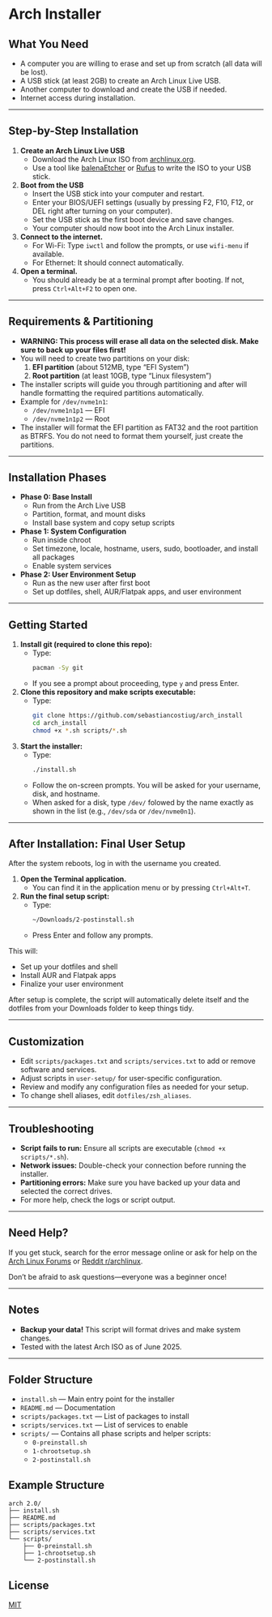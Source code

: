 # Arch Installer

## What You Need

- A computer you are willing to erase and set up from scratch (all data will be lost).
- A USB stick (at least 2GB) to create an Arch Linux Live USB.
- Another computer to download and create the USB if needed.
- Internet access during installation.

---

## Step-by-Step Installation

1. **Create an Arch Linux Live USB**
   - Download the Arch Linux ISO from [archlinux.org](https://archlinux.org/download/).
   - Use a tool like [balenaEtcher](https://www.balena.io/etcher/) or [Rufus](https://rufus.ie/) to write the ISO to your USB stick.
2. **Boot from the USB**
   - Insert the USB stick into your computer and restart.
   - Enter your BIOS/UEFI settings (usually by pressing F2, F10, F12, or DEL right after turning on your computer).
   - Set the USB stick as the first boot device and save changes.
   - Your computer should now boot into the Arch Linux installer.
3. **Connect to the internet.**
   - For Wi-Fi: Type `iwctl` and follow the prompts, or use `wifi-menu` if available.
   - For Ethernet: It should connect automatically.
4. **Open a terminal.**
   - You should already be at a terminal prompt after booting. If not, press `Ctrl+Alt+F2` to open one.

---

## Requirements & Partitioning

- **WARNING: This process will erase all data on the selected disk. Make sure to back up your files first!**
- You will need to create two partitions on your disk:
  1. **EFI partition** (about 512MB, type “EFI System”)
  2. **Root partition** (at least 10GB, type “Linux filesystem”)
- The installer scripts will guide you through partitioning and after will handle formatting the required partitions automatically.
- Example for `/dev/nvme1n1`:
  - `/dev/nvme1n1p1` — EFI
  - `/dev/nvme1n1p2` — Root
- The installer will format the EFI partition as FAT32 and the root partition as BTRFS. You do not need to format them yourself, just create the partitions.

---

## Installation Phases

- **Phase 0: Base Install**
  - Run from the Arch Live USB
  - Partition, format, and mount disks
  - Install base system and copy setup scripts
- **Phase 1: System Configuration**
  - Run inside chroot
  - Set timezone, locale, hostname, users, sudo, bootloader, and install all packages
  - Enable system services
- **Phase 2: User Environment Setup**
  - Run as the new user after first boot
  - Set up dotfiles, shell, AUR/Flatpak apps, and user environment

---

## Getting Started

1. **Install git (required to clone this repo):**
   - Type:
     ```sh
     pacman -Sy git
     ```
   - If you see a prompt about proceeding, type `y` and press Enter.
2. **Clone this repository and make scripts executable:**
   - Type:
     ```sh
     git clone https://github.com/sebastiancostiug/arch_install
     cd arch_install
     chmod +x *.sh scripts/*.sh
     ```
3. **Start the installer:**
   - Type:
     ```sh
     ./install.sh
     ```
   - Follow the on-screen prompts. You will be asked for your username, disk, and hostname.
   - When asked for a disk, type `/dev/` folowed by the name exactly as shown in the list (e.g., `/dev/sda` or `/dev/nvme0n1`).

---

## After Installation: Final User Setup

After the system reboots, log in with the username you created.

1. **Open the Terminal application.**
   - You can find it in the application menu or by pressing `Ctrl+Alt+T`.
2. **Run the final setup script:**
   - Type:
     ```sh
     ~/Downloads/2-postinstall.sh
     ```
   - Press Enter and follow any prompts.

This will:

- Set up your dotfiles and shell
- Install AUR and Flatpak apps
- Finalize your user environment

After setup is complete, the script will automatically delete itself and the dotfiles from your Downloads folder to keep things tidy.

---

## Customization

- Edit `scripts/packages.txt` and `scripts/services.txt` to add or remove software and services.
- Adjust scripts in `user-setup/` for user-specific configuration.
- Review and modify any configuration files as needed for your setup.
- To change shell aliases, edit `dotfiles/zsh_aliases`.

---

## Troubleshooting

- **Script fails to run:** Ensure all scripts are executable (`chmod +x scripts/*.sh`).
- **Network issues:** Double-check your connection before running the installer.
- **Partitioning errors:** Make sure you have backed up your data and selected the correct drives.
- For more help, check the logs or script output.

---

## Need Help?

If you get stuck, search for the error message online or ask for help on the [Arch Linux Forums](https://bbs.archlinux.org/) or [Reddit r/archlinux](https://www.reddit.com/r/archlinux/).

Don’t be afraid to ask questions—everyone was a beginner once!

---

## Notes

- **Backup your data!** This script will format drives and make system changes.
- Tested with the latest Arch ISO as of June 2025.

---

## Folder Structure

- `install.sh` — Main entry point for the installer
- `README.md` — Documentation
- `scripts/packages.txt` — List of packages to install
- `scripts/services.txt` — List of services to enable
- `scripts/` — Contains all phase scripts and helper scripts:
  - `0-preinstall.sh`
  - `1-chrootsetup.sh`
  - `2-postinstall.sh`

## Example Structure

```
arch 2.0/
├── install.sh
├── README.md
├── scripts/packages.txt
├── scripts/services.txt
└── scripts/
    ├── 0-preinstall.sh
    ├── 1-chrootsetup.sh
    └── 2-postinstall.sh
```

## License

[MIT](LICENSE)
